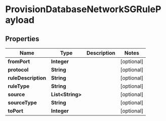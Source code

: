 

# ProvisionDatabaseNetworkSGRulePayload


## Properties

Name | Type | Description | Notes
------------ | ------------- | ------------- | -------------
**fromPort** | **Integer** |  |  [optional]
**protocol** | **String** |  |  [optional]
**ruleDescription** | **String** |  |  [optional]
**ruleType** | **String** |  |  [optional]
**source** | **List&lt;String&gt;** |  |  [optional]
**sourceType** | **String** |  |  [optional]
**toPort** | **Integer** |  |  [optional]



